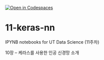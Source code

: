 [![Open in Codespaces](https://classroom.github.com/assets/launch-codespace-2972f46106e565e64193e422d61a12cf1da4916b45550586e14ef0a7c637dd04.svg)](https://classroom.github.com/open-in-codespaces?assignment_repo_id=17125330)
# 11-keras-nn

IPYNB notebooks for UT Data Science (11주차)

10장 – 케라스를 사용한 인공 신경망 소개
